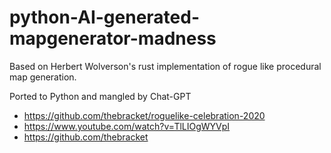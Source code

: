 # python-AI-generated-mapgenerator-madness

Based on Herbert Wolverson's rust implementation of rogue like procedural map generation.

Ported to Python and mangled by Chat-GPT

* https://github.com/thebracket/roguelike-celebration-2020
* https://www.youtube.com/watch?v=TlLIOgWYVpI
* https://github.com/thebracket
